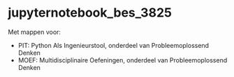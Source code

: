 # jupyternotebook_bes_3825

Met mappen voor:
 * PIT: Python Als Ingenieurstool, onderdeel van Probleemoplossend Denken
 * MOEF: Multidisciplinaire Oefeningen, onderdeel van Probleemoplossend Denken

